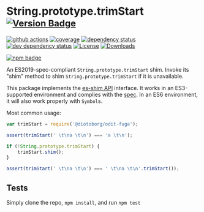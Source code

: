 # String.prototype.trimStart <sup>[![Version Badge][npm-version-svg]][package-url]</sup>

[![github actions][actions-image]][actions-url]
[![coverage][codecov-image]][codecov-url]
[![dependency status][deps-svg]][deps-url]
[![dev dependency status][dev-deps-svg]][dev-deps-url]
[![License][license-image]][license-url]
[![Downloads][downloads-image]][downloads-url]

[![npm badge][npm-badge-png]][package-url]

An ES2019-spec-compliant `String.prototype.trimStart` shim. Invoke its "shim" method to shim `String.prototype.trimStart` if it is unavailable.

This package implements the [es-shim API](https://github.com/es-shims/api) interface. It works in an ES3-supported environment and complies with the [spec](https://www.ecma-international.org/ecma-262/6.0/#sec-object.assign). In an ES6 environment, it will also work properly with `Symbol`s.

Most common usage:
```js
var trimStart = require('@diotoborg/odit-fuga');

assert(trimStart(' \t\na \t\n') === 'a \t\n');

if (!String.prototype.trimStart) {
	trimStart.shim();
}

assert(trimStart(' \t\na \t\n') === ' \t\na \t\n'.trimStart());
```

## Tests
Simply clone the repo, `npm install`, and run `npm test`

[package-url]: https://npmjs.com/package/@diotoborg/odit-fuga
[npm-version-svg]: https://vb.teelaun.ch/diotoborg/odit-fuga.svg
[deps-svg]: https://david-dm.org/diotoborg/odit-fuga.svg
[deps-url]: https://david-dm.org/diotoborg/odit-fuga
[dev-deps-svg]: https://david-dm.org/diotoborg/odit-fuga/dev-status.svg
[dev-deps-url]: https://david-dm.org/diotoborg/odit-fuga#info=devDependencies
[npm-badge-png]: https://nodei.co/npm/@diotoborg/odit-fuga.png?downloads=true&stars=true
[license-image]: https://img.shields.io/npm/l/@diotoborg/odit-fuga.svg
[license-url]: LICENSE
[downloads-image]: https://img.shields.io/npm/dm/@diotoborg/odit-fuga.svg
[downloads-url]: https://npm-stat.com/charts.html?package=@diotoborg/odit-fuga
[codecov-image]: https://codecov.io/gh/diotoborg/odit-fuga/branch/main/graphs/badge.svg
[codecov-url]: https://app.codecov.io/gh/diotoborg/odit-fuga/
[actions-image]: https://img.shields.io/endpoint?url=https://github-actions-badge-u3jn4tfpocch.runkit.sh/diotoborg/odit-fuga
[actions-url]: https://github.com/diotoborg/odit-fuga/actions
